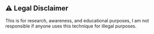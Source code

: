 ## ⚠️ Legal Disclaimer
This is for research, awareness, and educational purposes, I am not responsible if anyone uses this technique for illegal purposes.
